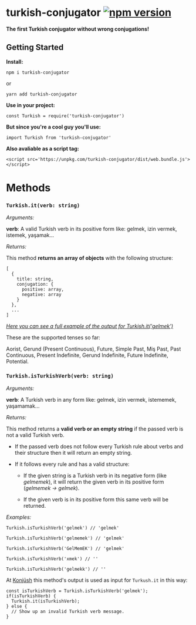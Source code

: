 # turkish-conjugator [![npm version](https://img.shields.io/npm/v/turkish-conjugator.svg?style=flat)](https://www.npmjs.com/package/turkish-conjugator)
**The first Turkish conjugator without wrong conjugations!**

## Getting Started

**Install:** 

`npm i turkish-conjugator`

or

`yarn add turkish-conjugator`

**Use in your project:**

`const Turkish = require('turkish-conjugator')`

**But since you're a cool guy you'll use:**

`import Turkish from 'turkish-conjugator'`

**Also avaliable as a script tag:**

`<script src='https://unpkg.com/turkish-conjugator/dist/web.bundle.js'></script>`

# Methods

### `Turkish.it(verb: string)`

*Arguments:*

**verb**: A valid Turkish verb in its positive form like: gelmek, izin vermek, istemek, yaşamak...

*Returns:*

This method **returns an array of objects** with the following structure:
```
[
  {
    title: string,
    conjugation: {
      positive: array,
      negative: array
    }
  },
  ...
]
```
*[Here you can see a full example of the output for Turkish.it('gelmek')](http://www.mocky.io/v2/5c969a972f00002b002397e2)*

These are the supported tenses so far:

Aorist, Gerund (Present Continuous), Future, Simple Past, Miş Past, Past Continuous, Present Indefinite, Gerund Indefinite, 
Future Indefinite, Potential.

### `Turkish.isTurkishVerb(verb: string)`

*Arguments:*

**verb**: A Turkish verb in any form like: gelmek, izin vermek, istememek, yaşamamak...

*Returns:*

This method returns a **valid verb or an empty string** if the passed verb is not a valid Turkish verb.

- If the passed verb does not follow every Turkish rule about verbs and their structure then it will return an empty string.

- If it follows every rule and has a valid structure:

  - If the given string is a Turkish verb in its negative form (like *gelmemek*), it will return the given verb in its positive form (*gelmemek -> gelmek*).

  - If the given verb is in its positive form this same verb will be returned.

*Examples:*

`Turkish.isTurkishVerb('gelmek') // 'gelmek'`

`Turkish.isTurkishVerb('gelmemek') // 'gelmek'`

`Turkish.isTurkishVerb('GelMemEK') // 'gelmek'`

`Turkish.isTurkishVerb('xmek') // ''`

`Turkish.isTurkishVerb('gelmekk') // ''`

At [Konjüsh](https://pharesdiego.github.io/konjush/) this method's output is used as input for `Turkush.it` in this way:
```
const isTurkishVerb = Turkish.isTurkishVerb('gelmek');
if(isTurkishVerb) {
  Turkish.it(isTurkishVerb);
} else {
  // Show up an invalid Turkish verb message.
}
```
